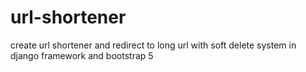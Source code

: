 # url-shortener
create url shortener and redirect to long url with soft delete system in django framework and bootstrap 5
